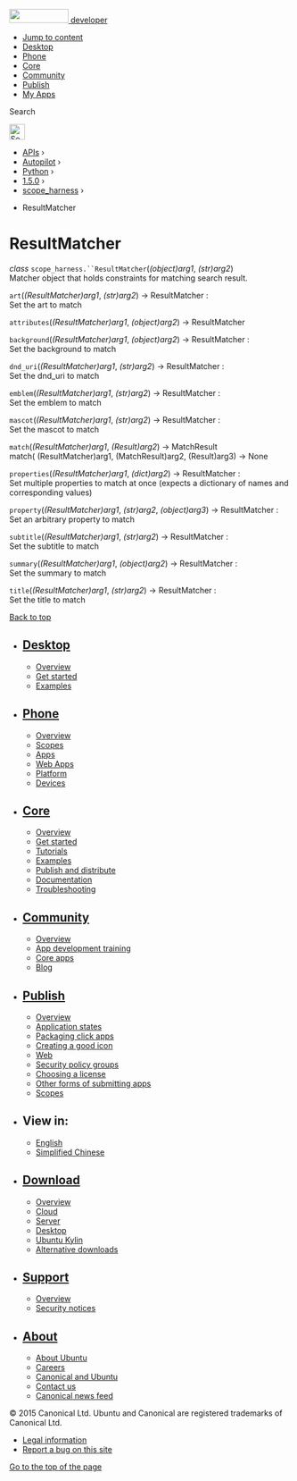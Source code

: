 <a href="https://developer.ubuntu.com/" class="logo-ubuntu"><img src="https://developer.ubuntu.com/assets/sites/ubuntu/latest/u/img/logos/logo-ubuntu-orange.svg" width="106" height="25" /> <span>developer</span></a>

-   [Jump to content](index.html#main-content)
-   [Desktop](https://developer.ubuntu.com/en/desktop/)
-   [Phone](https://developer.ubuntu.com/en/phone/)
-   [Core](https://developer.ubuntu.com/core)
-   [Community](https://developer.ubuntu.com/en/community/)
-   [Publish](https://developer.ubuntu.com/en/publish/)
-   [My Apps](https://myapps.developer.ubuntu.com/)

Search

<img src="https://developer.ubuntu.com/assets/sites/ubuntu/latest/u/img/search-white.svg" alt="Search" height="28" />

-   [APIs](../../../../index.html) ›
-   [Autopilot](../../../index.html) ›
-   [Python](../../index.html) ›
-   [1.5.0](../index.html) ›
-   [scope\_harness](../scope_harness/index.html) ›

<!-- -->

-   ResultMatcher

ResultMatcher
=============

 *class* `scope_harness.``ResultMatcher`(*(object)arg1*, *(str)arg2*)<a href="index.html#scope_harness.ResultMatcher" class="headerlink" title="Permalink to this definition"></a>  
Matcher object that holds constraints for matching search result.

 `art`(*(ResultMatcher)arg1*, *(str)arg2*) → ResultMatcher :<a href="index.html#scope_harness.ResultMatcher.art" class="headerlink" title="Permalink to this definition"></a>  
Set the art to match

 `attributes`(*(ResultMatcher)arg1*, *(object)arg2*) → ResultMatcher<a href="index.html#scope_harness.ResultMatcher.attributes" class="headerlink" title="Permalink to this definition"></a>  

 `background`(*(ResultMatcher)arg1*, *(object)arg2*) → ResultMatcher :<a href="index.html#scope_harness.ResultMatcher.background" class="headerlink" title="Permalink to this definition"></a>  
Set the background to match

 `dnd_uri`(*(ResultMatcher)arg1*, *(str)arg2*) → ResultMatcher :<a href="index.html#scope_harness.ResultMatcher.dnd_uri" class="headerlink" title="Permalink to this definition"></a>  
Set the dnd\_uri to match

 `emblem`(*(ResultMatcher)arg1*, *(str)arg2*) → ResultMatcher :<a href="index.html#scope_harness.ResultMatcher.emblem" class="headerlink" title="Permalink to this definition"></a>  
Set the emblem to match

 `mascot`(*(ResultMatcher)arg1*, *(str)arg2*) → ResultMatcher :<a href="index.html#scope_harness.ResultMatcher.mascot" class="headerlink" title="Permalink to this definition"></a>  
Set the mascot to match

 `match`(*(ResultMatcher)arg1*, *(Result)arg2*) → MatchResult<a href="index.html#scope_harness.ResultMatcher.match" class="headerlink" title="Permalink to this definition"></a>  
match( (ResultMatcher)arg1, (MatchResult)arg2, (Result)arg3) -&gt; None

 `properties`(*(ResultMatcher)arg1*, *(dict)arg2*) → ResultMatcher :<a href="index.html#scope_harness.ResultMatcher.properties" class="headerlink" title="Permalink to this definition"></a>  
Set multiple properties to match at once (expects a dictionary of names and corresponding values)

 `property`(*(ResultMatcher)arg1*, *(str)arg2*, *(object)arg3*) → ResultMatcher :<a href="index.html#scope_harness.ResultMatcher.property" class="headerlink" title="Permalink to this definition"></a>  
Set an arbitrary property to match

 `subtitle`(*(ResultMatcher)arg1*, *(str)arg2*) → ResultMatcher :<a href="index.html#scope_harness.ResultMatcher.subtitle" class="headerlink" title="Permalink to this definition"></a>  
Set the subtitle to match

 `summary`(*(ResultMatcher)arg1*, *(object)arg2*) → ResultMatcher :<a href="index.html#scope_harness.ResultMatcher.summary" class="headerlink" title="Permalink to this definition"></a>  
Set the summary to match

 `title`(*(ResultMatcher)arg1*, *(str)arg2*) → ResultMatcher :<a href="index.html#scope_harness.ResultMatcher.title" class="headerlink" title="Permalink to this definition"></a>  
Set the title to match

[Back to top](index.html#)

-   [Desktop](https://developer.ubuntu.com/en/desktop/)
    ---------------------------------------------------

    -   [Overview](https://developer.ubuntu.com/en/desktop/)
    -   [Get started](http://snapcraft.io/?utm_source=developer.ubuntu.com&utm_medium=devportal&utm_term=snaps%20snapcraft%20desktop&utm_content=menu&utm_campaign=duc_snappers)
    -   [Examples](https://github.com/ubuntu/snappy-playpen)

-   [Phone](https://developer.ubuntu.com/en/phone/)
    -----------------------------------------------

    -   [Overview](https://developer.ubuntu.com/en/phone/)
    -   [Scopes](https://developer.ubuntu.com/en/phone/scopes/)
    -   [Apps](https://developer.ubuntu.com/en/phone/apps/)
    -   [Web Apps](https://developer.ubuntu.com/en/phone/web/)
    -   [Platform](https://developer.ubuntu.com/en/phone/platform/)
    -   [Devices](https://developer.ubuntu.com/en/phone/devices/)

-   [Core](https://developer.ubuntu.com/core)
    -----------------------------------------

    -   [Overview](https://developer.ubuntu.com/core)
    -   [Get started](https://developer.ubuntu.com/core/get-started)
    -   [Tutorials](https://developer.ubuntu.com/core/tutorials)
    -   [Examples](https://developer.ubuntu.com/core/examples)
    -   [Publish and distribute](https://developer.ubuntu.com/core/publish-and-distribute)
    -   [Documentation](https://developer.ubuntu.com/core/documentation)
    -   [Troubleshooting](https://developer.ubuntu.com/core/troubleshooting)

-   [Community](https://developer.ubuntu.com/en/community/)
    -------------------------------------------------------

    -   [Overview](https://developer.ubuntu.com/en/community/)
    -   [App development training](https://developer.ubuntu.com/en/community/training/)
    -   [Core apps](https://developer.ubuntu.com/en/community/core-apps/)
    -   [Blog](https://developer.ubuntu.com/en/community/blog/)

-   [Publish](https://developer.ubuntu.com/en/publish/)
    ---------------------------------------------------

    -   [Overview](https://developer.ubuntu.com/en/publish/)
    -   [Application states](https://developer.ubuntu.com/en/publish/application-states/)
    -   [Packaging click apps](https://developer.ubuntu.com/en/publish/packaging-click-apps/)
    -   [Creating a good icon](https://developer.ubuntu.com/en/publish/creating-a-good-icon/)
    -   [Web](https://developer.ubuntu.com/en/publish/web/)
    -   [Security policy groups](https://developer.ubuntu.com/en/publish/security-policy-groups/)
    -   [Choosing a license](https://developer.ubuntu.com/en/publish/choosing-a-license/)
    -   [Other forms of submitting apps](https://developer.ubuntu.com/en/publish/other-forms-of-submitting-apps/)
    -   [Scopes](https://developer.ubuntu.com/en/publish/scopes/)

-   View in:
    --------

    -   [English](index.html "Change to language: English")
    -   [Simplified Chinese](index.html "Change to language: Simplified Chinese")

-   [Download](http://ubuntu.com/download/)
    ---------------------------------------

    -   [Overview](http://ubuntu.com/download)
    -   [Cloud](http://ubuntu.com/download/cloud)
    -   [Server](http://ubuntu.com/download/server)
    -   [Desktop](http://ubuntu.com/download/desktop)
    -   [Ubuntu Kylin](http://ubuntu.com/download/ubuntu-kylin)
    -   [Alternative downloads](http://ubuntu.com/download/alternative-downloads)

-   [Support](http://ubuntu.com/support/)
    -------------------------------------

    -   [Overview](http://ubuntu.com/support)
    -   [Security notices](http://www.ubuntu.com/usn/)

-   [About](http://ubuntu.com/about/)
    ---------------------------------

    -   [About Ubuntu](http://ubuntu.com/about/about-ubuntu)
    -   [Careers](http://www.canonical.com/careers)
    -   [Canonical and Ubuntu](http://ubuntu.com/about/canonical-and-ubuntu)
    -   [Contact us](http://ubuntu.com/about/contact-us)
    -   [Canonical news feed](http://insights.ubuntu.com/feed/)

© 2015 Canonical Ltd. Ubuntu and Canonical are registered trademarks of Canonical Ltd.

-   [Legal information](http://www.ubuntu.com/legal)
-   [Report a bug on this site](https://bugs.launchpad.net/developer-ubuntu-com/)

<span class="accessibility-aid">[Go to the top of the page](index.html#)</span>
